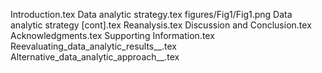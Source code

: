 Introduction.tex
Data analytic strategy.tex
figures/Fig1/Fig1.png
Data analytic strategy [cont].tex
Reanalysis.tex
Discussion and Conclusion.tex
Acknowledgments.tex
Supporting Information.tex
Reevaluating_data_analytic_results__.tex
Alternative_data_analytic_approach__.tex
